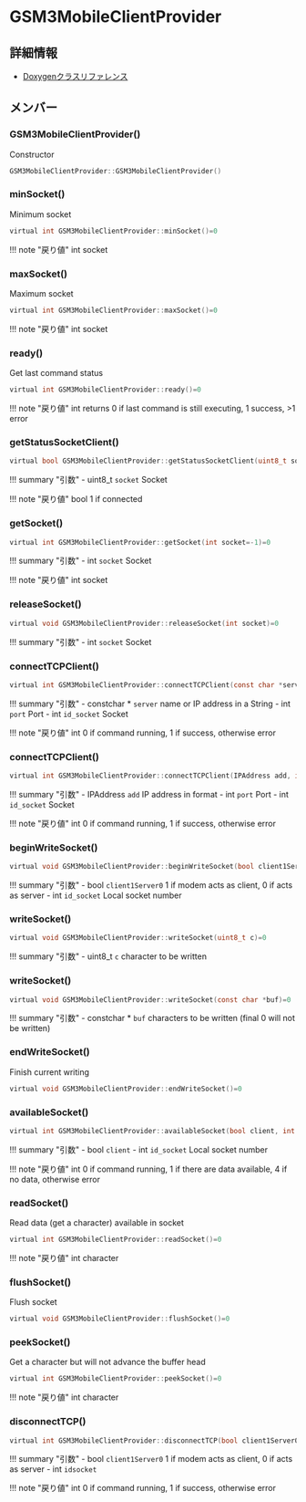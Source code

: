 # GSM3MobileClientProvider



## 詳細情報

- [Doxygenクラスリファレンス](https://lang-ship.com/reference/Arduino/latest/class_g_s_m3_mobile_client_provider.html)

## メンバー

### GSM3MobileClientProvider()


Constructor 
```c
GSM3MobileClientProvider::GSM3MobileClientProvider()
```



### minSocket()


Minimum socket 

```c
virtual int GSM3MobileClientProvider::minSocket()=0
```

!!! note "戻り値"
	int socket 



### maxSocket()


Maximum socket 

```c
virtual int GSM3MobileClientProvider::maxSocket()=0
```

!!! note "戻り値"
	int socket 



### ready()


Get last command status 

```c
virtual int GSM3MobileClientProvider::ready()=0
```

!!! note "戻り値"
	int returns 0 if last command is still executing, 1 success, >1 error 



### getStatusSocketClient()



```c
virtual bool GSM3MobileClientProvider::getStatusSocketClient(uint8_t socket)=0
```

!!! summary "引数"
	- uint8_t `socket` Socket 

!!! note "戻り値"
	bool 1 if connected 



### getSocket()



```c
virtual int GSM3MobileClientProvider::getSocket(int socket=-1)=0
```

!!! summary "引数"
	- int `socket` Socket 

!!! note "戻り値"
	int socket 



### releaseSocket()



```c
virtual void GSM3MobileClientProvider::releaseSocket(int socket)=0
```

!!! summary "引数"
	- int `socket` Socket 



### connectTCPClient()



```c
virtual int GSM3MobileClientProvider::connectTCPClient(const char *server, int port, int id_socket)=0
```

!!! summary "引数"
	- constchar * `server`  name or IP address in a String 
	- int `port` Port 
	- int `id_socket` Socket 

!!! note "戻り値"
	int 0 if command running, 1 if success, otherwise error 



### connectTCPClient()



```c
virtual int GSM3MobileClientProvider::connectTCPClient(IPAddress add, int port, int id_socket)=0
```

!!! summary "引数"
	- IPAddress `add` IP address in  format 
	- int `port` Port 
	- int `id_socket` Socket 

!!! note "戻り値"
	int 0 if command running, 1 if success, otherwise error 



### beginWriteSocket()



```c
virtual void GSM3MobileClientProvider::beginWriteSocket(bool client1Server0, int id_socket)=0
```

!!! summary "引数"
	- bool `client1Server0` 1 if modem acts as client, 0 if acts as server 
	- int `id_socket` Local socket number 



### writeSocket()



```c
virtual void GSM3MobileClientProvider::writeSocket(uint8_t c)=0
```

!!! summary "引数"
	- uint8_t `c` character to be written 



### writeSocket()



```c
virtual void GSM3MobileClientProvider::writeSocket(const char *buf)=0
```

!!! summary "引数"
	- constchar * `buf` characters to be written (final 0 will not be written) 



### endWriteSocket()


Finish current writing 
```c
virtual void GSM3MobileClientProvider::endWriteSocket()=0
```



### availableSocket()



```c
virtual int GSM3MobileClientProvider::availableSocket(bool client, int id_socket)=0
```

!!! summary "引数"
	- bool `client` 
	- int `id_socket` Local socket number 

!!! note "戻り値"
	int 0 if command running, 1 if there are data available, 4 if no data, otherwise error 



### readSocket()


Read data (get a character) available in socket 

```c
virtual int GSM3MobileClientProvider::readSocket()=0
```

!!! note "戻り値"
	int character 



### flushSocket()


Flush socket 
```c
virtual void GSM3MobileClientProvider::flushSocket()=0
```



### peekSocket()


Get a character but will not advance the buffer head 

```c
virtual int GSM3MobileClientProvider::peekSocket()=0
```

!!! note "戻り値"
	int character 



### disconnectTCP()



```c
virtual int GSM3MobileClientProvider::disconnectTCP(bool client1Server0, int idsocket)=0
```

!!! summary "引数"
	- bool `client1Server0` 1 if modem acts as client, 0 if acts as server 
	- int `idsocket` 

!!! note "戻り値"
	int 0 if command running, 1 if success, otherwise error 



